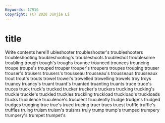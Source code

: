 ```yaml
---
Keywords: 17916
Copyright: (C) 2020 Junjie Li
---
```


# title

Write contents here!!!
ubleshooter 
troubleshooter's 
troubleshooters 
troubleshooting
troubleshooting's 
troubleshoots 
troubleshot 
troublesome 
troubling 
trough 
trough's 
troughs 
trounce 
trounced
trounces 
trouncing 
troupe 
troupe's 
trouped 
trouper 
trouper's 
troupers 
troupes 
trouping
trouser 
trouser's 
trousers 
trousers's 
trousseau 
trousseau's 
trousseaus 
trousseaux 
trout 
trout's
trouts 
trowel 
trowel's 
trowelled 
trowelling 
trowels 
troy 
troys 
truancy 
truancy's
truant 
truant's 
truanted 
truanting 
truants 
truce 
truce's 
truces 
truck 
truck's
trucked 
trucker 
trucker's 
truckers 
trucking 
trucking's 
truckle 
truckle's 
truckled 
truckles
truckling 
truckload 
truckload's 
truckloads 
trucks 
truculence 
truculence's 
truculent 
truculently 
trudge
trudge's 
trudged 
trudges 
trudging 
true 
true's 
trued 
trueing 
truer 
trues
truest 
truffle 
truffle's 
truffles 
truing 
truism 
truism's 
truisms 
truly 
trump
trump's 
trumped 
trumpery 
trumpery's 
trumpet 
trumpet's 
